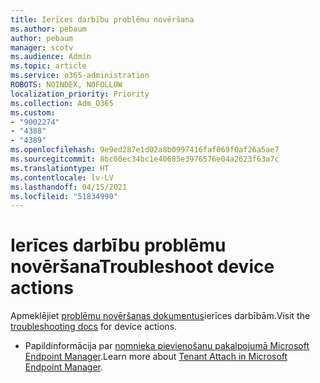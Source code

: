 ```yaml
---
title: Ierīces darbību problēmu novēršana
ms.author: pebaum
author: pebaum
manager: scotv
ms.audience: Admin
ms.topic: article
ms.service: o365-administration
ROBOTS: NOINDEX, NOFOLLOW
localization_priority: Priority
ms.collection: Adm_O365
ms.custom:
- "9002274"
- "4388"
- "4389"
ms.openlocfilehash: 9e9ed287e1d02a8b0997416faf069f0af26a5ae7
ms.sourcegitcommit: 8bc60ec34bc1e40685e3976576e04a2623f63a7c
ms.translationtype: HT
ms.contentlocale: lv-LV
ms.lasthandoff: 04/15/2021
ms.locfileid: "51834990"
---
```

# <a name="troubleshoot-device-actions"></a><span data-ttu-id="f99ba-102">Ierīces darbību problēmu novēršana</span><span class="sxs-lookup"><span data-stu-id="f99ba-102">Troubleshoot device actions</span></span>

<span data-ttu-id="f99ba-103">Apmeklējiet [problēmu novēršanas dokumentus](https://docs.microsoft.com/configmgr/tenant-attach/technical-reference)ierīces darbībām.</span><span class="sxs-lookup"><span data-stu-id="f99ba-103">Visit the [troubleshooting docs](https://docs.microsoft.com/configmgr/tenant-attach/technical-reference) for device actions.</span></span>

- <span data-ttu-id="f99ba-104">Papildinformācija par [nomnieka pievienošanu pakalpojumā Microsoft Endpoint Manager](https://docs.microsoft.com/configmgr/tenant-attach/).</span><span class="sxs-lookup"><span data-stu-id="f99ba-104">Learn more about [Tenant Attach in Microsoft Endpoint Manager](https://docs.microsoft.com/configmgr/tenant-attach/).</span></span>
